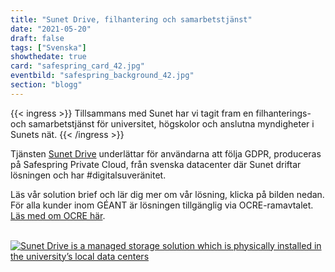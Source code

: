 ```yaml
---
title: "Sunet Drive, filhantering och samarbetstjänst"
date: "2021-05-20"
draft: false
tags: ["Svenska"]
showthedate: true
card: "safespring_card_42.jpg"
eventbild: "safespring_background_42.jpg"
section: "blogg"
---
```

{{< ingress >}}
Tillsammans med Sunet har vi tagit fram en filhanterings- och samarbetstjänst för universitet, högskolor och anslutna myndigheter i Sunets nät.
{{< /ingress >}}

Tjänsten [Sunet Drive](/dokument/sunet/sunet-drive/) underlättar för användarna att följa GDPR, produceras på Safespring Private Cloud, från svenska datacenter där Sunet driftar lösningen och har #digitalsuveränitet.

Läs vår solution brief och lär dig mer om vår lösning, klicka på bilden nedan. För alla kunder inom GÉANT är lösningen tillgänglig via OCRE-ramavtalet. [Läs med om OCRE här](/ocre).


<br>
<a href="/dokument/sunet/sunet-drive/"><img alt="Sunet Drive is a managed storage solution which is physically installed in the university’s local data centers" src="/img//blogg/socialmedia/safespring_social_41.gif"></a>
<br>
